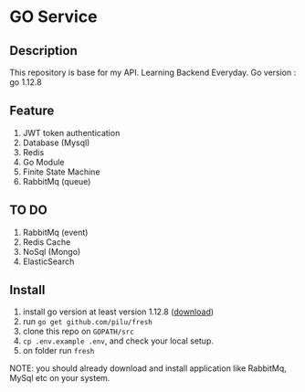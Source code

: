 # GO Service
## Description

This repository is base for my API.
Learning Backend Everyday.
Go version : go 1.12.8

## Feature
1. JWT token authentication
1. Database (Mysql)
1. Redis
1. Go Module
1. Finite State Machine
1. RabbitMq (queue)

## TO DO
1. RabbitMq (event)
1. Redis Cache
1. NoSql (Mongo)
1. ElasticSearch

## Install
1. install go version at least version 1.12.8 ([download](https://golang.org/dl/))
1. run `go get github.com/pilu/fresh`
1. clone this repo on `GOPATH/src`
1. `cp .env.example .env`, and check your local setup.
1. on folder run `fresh`

NOTE: 
you should already download and install application like 
RabbitMq, MySql etc on your system.

